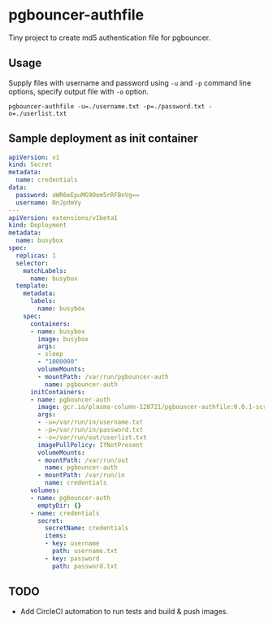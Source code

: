 # pgbouncer-authfile

Tiny project to create md5 authentication file for pgbouncer.

## Usage

Supply files with username and password using `-u` and `-p` command line options, specify output file with `-o` option.

```
pgbouncer-authfile -u=./username.txt -p=./password.txt -o=./userlist.txt
```

## Sample deployment as init container

```yaml
apiVersion: v1
kind: Secret
metadata:
  name: credentials
data:
  password: aWR6eEpuMG9Oem5rRFBnVg==
  username: NnJpdmVy
---
apiVersion: extensions/v1beta1
kind: Deployment
metadata:
  name: busybox
spec:
  replicas: 1
  selector:
    matchLabels:
      name: busybox
  template:
    metadata:
      labels:
        name: busybox
    spec:
      containers:
      - name: busybox
        image: busybox
        args:
        - sleep
        - "1000000"
        volumeMounts:
        - mountPath: /var/run/pgbouncer-auth
          name: pgbouncer-auth
      initContainers:
      - name: pgbouncer-auth
        image: gcr.io/plasma-column-128721/pgbouncer-authfile:0.0.1-scratch
        args:
        - -u=/var/run/in/username.txt
        - -p=/var/run/in/password.txt
        - -o=/var/run/out/userlist.txt
        imagePullPolicy: IfNotPresent
        volumeMounts:
        - mountPath: /var/run/out
          name: pgbouncer-auth
        - mountPath: /var/run/in
          name: credentials
      volumes:
      - name: pgbouncer-auth
        emptyDir: {}
      - name: credentials
        secret:
          secretName: credentials
          items:
          - key: username
            path: username.txt
          - key: password
            path: password.txt
```

## TODO

* Add CircleCI automation to run tests and build & push images.
